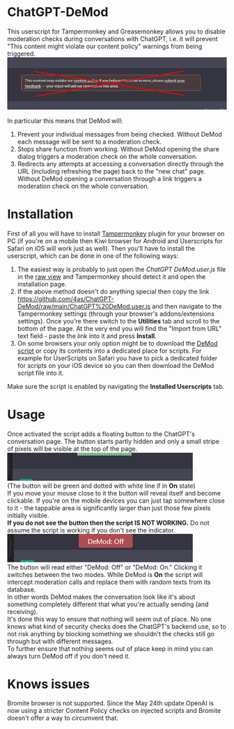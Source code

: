 
# ChatGPT-DeMod
This userscript for Tampermonkey and Greasemonkey allows you to disable moderation checks during conversations with ChatGPT, i.e. it will prevent "This content might violate our content policy" warnings from being triggered.  
![Warning message removed](res/demod-warning.png)  

In particular this means that DeMod will:
1. Prevent your individual messages from being checked. Without DeMod each message will be sent to a moderation check.
2. Stops share function from working. Without DeMod opening the share dialog triggers a moderation check on the whole conversation.
3. Redirects any attempts at accessing a conversation directly through the URL (including refreshing the page) back to the "new chat" page. Without DeMod opening a conversation through a link triggers a moderation check on the whole conversation.

# Installation
First of all you will have to install [Tampermonkey](https://www.tampermonkey.net) plugin for your browser on PC (if you're on a mobile then Kiwi browser for Android and Userscripts for Safari on iOS will work just as well). Then you'll have to install the userscript, which can be done in one of the following ways:  
1. The easiest way is probably to just open the *ChatGPT DeMod.user.js* file in the [raw view](https://github.com/4as/ChatGPT-DeMod/raw/main/ChatGPT%20DeMod.user.js) and Tampermonkey should detect it and open the installation page.  
2. If the above method doesn't do anything special then copy the link https://github.com/4as/ChatGPT-DeMod/raw/main/ChatGPT%20DeMod.user.js and then navigate to the Tampermonkey settings (through your browser's addons/extensions settings). Once you're there switch to the **Utilities** tab and scroll to the bottom of the page. At the very end you will find the "Import from URL" text field - paste the link into it and press **Install**.  
3. On some browsers your only option might be to download the [DeMod script](https://github.com/4as/ChatGPT-DeMod/raw/main/ChatGPT%20DeMod.user.js) or copy its contents into a dedicated place for scripts. For example for UserScripts on Safari you have to pick a dedicated folder for scripts on your iOS device so you can then download the DeMod script file into it.  

Make sure the script is enabled by navigating the **Installed Userscripts** tab.

# Usage
Once activated the script adds a floating button to the ChatGPT's conversation page.
The button starts partly hidden and only a small stripe of pixels will be visible at the top of the page.  
![Progress results](res/demod-hidden.png)  
(The button will be green and dotted with white line if in **On** state)  
If you move your mouse close to it the button will reveal itself and become clickable. If you're on the mobile devices you can just tap somewhere close to it - the tappable area is significantly larger than just those few pixels initially visible.  
**If you do not see the button then the script IS NOT WORKING.** Do not assume the script is working if you don't see the indicator.  
![Progress results](res/demod-shown.png)  
The button will read either "DeMod: Off" or "DeMod: On." Clicking it switches between the two modes. While DeMod is **On** the script will intercept moderation calls and replace them with random texts from its database.  
In other words DeMod makes the conversation look like it's about something completely different that what you're actually sending (and receiving).  
It's done this way to ensure that nothing will seem out of place. No one knows what kind of security checks does the ChatGPT's backend use, so to not risk anything by blocking something we shouldn't the checks still go through but with different messages.  
To further ensure that nothing seems out of place keep in mind you can always turn DeMod off if you don't need it.

# Knows issues
Bromite browser is not supported. Since the May 24th update OpenAI is now using a stricter Content Policy checks on injected scripts and Bromite doesn't offer a way to circumvent that.
